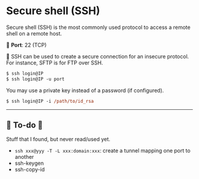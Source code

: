 # Secure shell (SSH)

<div class="row row-cols-md-2"><div>

Secure shell (SSH) is the most commonly used protocol to access a remote shell on a remote host.

🐊️ **Port**: 22 (TCP)

🥊 SSH can be used to create a secure connection for an insecure protocol. For instance, SFTP is for FTP over SSH.
</div><div>

```ps
$ ssh login@IP
$ ssh login@IP -u port
```

You may use a private key instead of a password (if configured).

```ps
$ ssh login@IP -i /path/to/id_rsa
```
</div></div>

<hr class="sep-both">

## 👻 To-do 👻

Stuff that I found, but never read/used yet.

<div class="row row-cols-md-2"><div>

* `ssh xxx@yyy -T -L xxx:domain:xxx`: create a tunnel mapping one port to another
* ssh-keygen
* ssh-copy-id
</div><div>


</div></div>